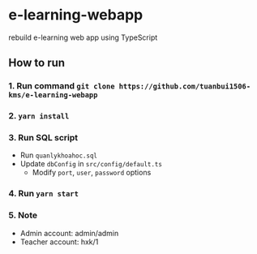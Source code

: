 # e-learning-webapp
rebuild e-learning web app using TypeScript
## How to run
### 1. Run command `git clone https://github.com/tuanbui1506-kms/e-learning-webapp`
### 2. `yarn install`
### 3. Run SQL script
- Run `quanlykhoahoc.sql`
- Update `dbConfig` in `src/config/default.ts`
  - Modify `port`, `user`, `password` options
### 4. Run `yarn start`
### 5. Note
- Admin account: admin/admin
- Teacher account: hxk/1
